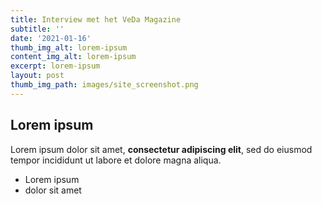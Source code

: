 ```yaml
---
title: Interview met het VeDa Magazine
subtitle: ''
date: '2021-01-16'
thumb_img_alt: lorem-ipsum
content_img_alt: lorem-ipsum
excerpt: lorem-ipsum
layout: post
thumb_img_path: images/site_screenshot.png
---
```

## Lorem ipsum

Lorem ipsum dolor sit amet, **consectetur adipiscing elit**, sed do eiusmod tempor incididunt ut labore et dolore magna aliqua.

- Lorem ipsum
- dolor sit amet